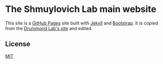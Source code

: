 # The Shmuylovich Lab main website

This site is a [GitHub Pages](https://pages.github.com/) site built with [Jekyll](https://jekyllrb.com/) and [Bootstrap](http://getboostrap.com). It is copied from the [Drummond Lab's site](http://drummondlab.org) and edited.


## License

[MIT](http://opensource.org/licenses/MIT)
